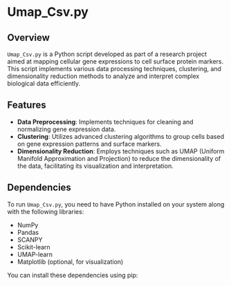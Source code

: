 # Umap_Csv.py

## Overview
`Umap_Csv.py` is a Python script developed as part of a research project aimed at mapping cellular gene expressions to cell surface protein markers. This script implements various data processing techniques, clustering, and dimensionality reduction methods to analyze and interpret complex biological data efficiently.

## Features
- **Data Preprocessing**: Implements techniques for cleaning and normalizing gene expression data.
- **Clustering**: Utilizes advanced clustering algorithms to group cells based on gene expression patterns and surface markers.
- **Dimensionality Reduction**: Employs techniques such as UMAP (Uniform Manifold Approximation and Projection) to reduce the dimensionality of the data, facilitating its visualization and interpretation.

## Dependencies
To run `Umap_Csv.py`, you need to have Python installed on your system along with the following libraries:
- NumPy
- Pandas
- SCANPY
- Scikit-learn
- UMAP-learn
- Matplotlib (optional, for visualization)

You can install these dependencies using pip:
